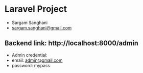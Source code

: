 # Laravel Project

* Sargam Sanghani
* sargam.sanghani@gmail.com

## Backend link: http://localhost:8000/admin

* Admin credential:
* email: admin@gmail.com
* password: mypass